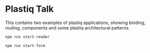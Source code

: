 # Plastiq Talk

This contains two examples of plastiq applications, showing binding, routing, components and some plastiq architectural patterns.

```sh
npm run start-reader
```

```sh
npm run start-form
```
